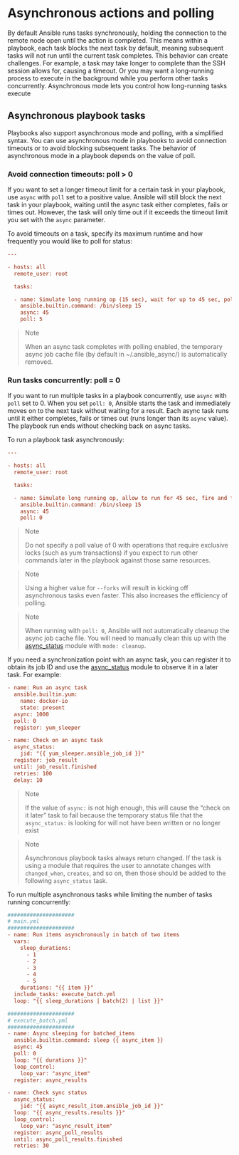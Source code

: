 # Asynchronous actions and polling

By default Ansible runs tasks synchronously, holding the connection  to the remote node open until the action is completed. This means within a playbook, each task blocks the next task by default, meaning  subsequent tasks will not run until the current task completes. This  behavior can create challenges. For example, a task may take longer to  complete than the SSH session allows for, causing a timeout. Or you may  want a long-running process to execute in the background while you  perform other tasks concurrently. Asynchronous mode lets you control how long-running tasks execute



## Asynchronous playbook tasks

Playbooks also support asynchronous mode and polling, with a simplified syntax.  You can use asynchronous mode in playbooks to avoid connection timeouts  or to avoid blocking subsequent tasks. The behavior of asynchronous mode in a playbook depends on the value of poll.

### Avoid connection timeouts: poll > 0

If you want to set a longer timeout limit for a certain task in your playbook, use `async` with `poll` set to a positive value. Ansible will still block the next task in your playbook, waiting until the async task either completes, fails or times out. However, the task will only time out if it exceeds the timeout  limit you set with the `async` parameter.

To avoid timeouts on a task, specify its maximum runtime and how frequently you would like to poll for status:

```ini
---

- hosts: all
  remote_user: root

  tasks:

  - name: Simulate long running op (15 sec), wait for up to 45 sec, poll every 5 sec
    ansible.builtin.command: /bin/sleep 15
    async: 45
    poll: 5
```



>  Note
>
> When an async task completes with polling enabled, the temporary async job cache file (by default in ~/.ansible_async/) is automatically removed.



### Run tasks concurrently: poll = 0

If you want to run multiple tasks in a playbook concurrently, use `async` with `poll` set to 0. When you set `poll: 0`, Ansible starts the task and immediately moves on to the next task  without waiting for a result. Each async task runs until it either  completes, fails or times out (runs longer than its `async` value). The playbook run ends without checking back on async tasks.

To run a playbook task asynchronously:

```ini
---

- hosts: all
  remote_user: root

  tasks:

  - name: Simulate long running op, allow to run for 45 sec, fire and forget
    ansible.builtin.command: /bin/sleep 15
    async: 45
    poll: 0
```

> Note
>
> Do not specify a poll value of 0 with operations that require  exclusive locks (such as yum transactions) if you expect to run other  commands later in the playbook against those same resources.

> Note
>
> Using a higher value for `--forks` will result in kicking off asynchronous tasks even faster. This also increases the efficiency of polling.

> Note
>
> When running with `poll: 0`, Ansible will not automatically cleanup the async job cache file. You will need to manually clean this up with the [async_status](https://docs.ansible.com/ansible/latest/collections/ansible/builtin/async_status_module.html#async-status-module) module with `mode: cleanup`.



If you need a synchronization point with an async task, you can register it to obtain its job ID and use the [async_status](https://docs.ansible.com/ansible/latest/collections/ansible/builtin/async_status_module.html#async-status-module) module to observe it in a later task. For example:

```ini
- name: Run an async task
  ansible.builtin.yum:
    name: docker-io
    state: present
  async: 1000
  poll: 0
  register: yum_sleeper

- name: Check on an async task
  async_status:
    jid: "{{ yum_sleeper.ansible_job_id }}"
  register: job_result
  until: job_result.finished
  retries: 100
  delay: 10
```

> Note
>
> If the value of `async:` is not high enough, this will cause the “check on it later” task to fail because the temporary status file that the `async_status:` is looking for will not have been written or no longer exist

> Note
>
> Asynchronous playbook tasks always return changed. If the task is using a module that requires the user to annotate changes with `changed_when`, `creates`,  and so on, then those should be added to the following `async_status` task.

To run multiple asynchronous tasks while limiting the number of tasks running concurrently:

```ini
#####################
# main.yml
#####################
- name: Run items asynchronously in batch of two items
  vars:
    sleep_durations:
      - 1
      - 2
      - 3
      - 4
      - 5
    durations: "{{ item }}"
  include_tasks: execute_batch.yml
  loop: "{{ sleep_durations | batch(2) | list }}"

#####################
# execute_batch.yml
#####################
- name: Async sleeping for batched_items
  ansible.builtin.command: sleep {{ async_item }}
  async: 45
  poll: 0
  loop: "{{ durations }}"
  loop_control:
    loop_var: "async_item"
  register: async_results

- name: Check sync status
  async_status:
    jid: "{{ async_result_item.ansible_job_id }}"
  loop: "{{ async_results.results }}"
  loop_control:
    loop_var: "async_result_item"
  register: async_poll_results
  until: async_poll_results.finished
  retries: 30
```
